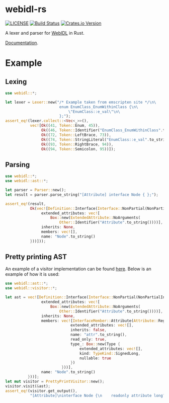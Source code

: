 # webidl-rs

[![LICENSE](https://img.shields.io/badge/license-MIT-blue.svg)](LICENSE)
[![Build Status](https://travis-ci.org/sgodwincs/webidl-rs.svg?branch=master)](https://travis-ci.org/sgodwincs/webidl-rs)
[![Crates.io Version](https://img.shields.io/crates/v/webidl.svg)](https://crates.io/crates/webidl)

A lexer and parser for [WebIDL](https://heycam.github.io/webidl/) in Rust.

[Documentation](https://docs.rs/webidl/0.2.0/webidl/).

# Example

## Lexing

```rust
use webidl::*;

let lexer = Lexer::new("/* Example taken from emscripten site */\n\
                        enum EnumClass_EnumWithinClass {\n\
                            \"EnumClass::e_val\"\n\
                        };");
assert_eq!(lexer.collect::<Vec<_>>(),
           vec![Ok((41, Token::Enum, 45)),
                Ok((46, Token::Identifier("EnumClass_EnumWithinClass".to_string()), 71)),
                Ok((72, Token::LeftBrace, 73)),
                Ok((74, Token::StringLiteral("EnumClass::e_val".to_string()), 92)),
                Ok((93, Token::RightBrace, 94)),
                Ok((94, Token::Semicolon, 95))]);
```

## Parsing

```rust
use webidl::*;
use webidl::ast::*;

let parser = Parser::new();
let result = parser.parse_string("[Attribute] interface Node { };");

assert_eq!(result,
           Ok(vec![Definition::Interface(Interface::NonPartial(NonPartialInterface {
                extended_attributes: vec![
                    Box::new(ExtendedAttribute::NoArguments(
                        Other::Identifier("Attribute".to_string())))],
                inherits: None,
                members: vec![],
                name: "Node".to_string()
           }))]));
```

## Pretty printing AST

An example of a visitor implementation can be found [here](https://github.com/sgodwincs/webidl-rs/blob/master/src/parser/visitor/pretty_print.rs). Below is an example of how it is used:

```rust
use webidl::ast::*;
use webidl::visitor::*;

let ast = vec![Definition::Interface(Interface::NonPartial(NonPartialInterface {
                extended_attributes: vec![
                    Box::new(ExtendedAttribute::NoArguments(
                        Other::Identifier("Attribute".to_string())))],
                inherits: None,
                members: vec![InterfaceMember::Attribute(Attribute::Regular(RegularAttribute {
                             extended_attributes: vec![],
                             inherits: false,
                             name: "attr".to_string(),
                             read_only: true,
                             type_: Box::new(Type {
                                 extended_attributes: vec![],
                                 kind: TypeKind::SignedLong,
                                 nullable: true
                             })
                         }))],
                name: "Node".to_string()
          }))];
let mut visitor = PrettyPrintVisitor::new();
visitor.visit(&ast);
assert_eq!(visitor.get_output(),
           "[Attribute]\ninterface Node {\n    readonly attribute long? attr;\n};\n\n");
```

